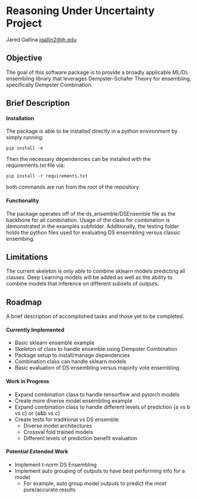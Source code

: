 # Reasoning Under Uncertainty Project

Jared Gallina
jgallin2@jh.edu


## Objective

The goal of this software package is to provide a broadly applicable ML/DL ensembling
library that leverages Dempster-Schafer Theory for ensembling, specifically Dempster
Combination.


## Brief Description

#### Installation

The package is able to be installed directly in a python environment by simply running:

```
pip install -e
```

Then the necessary dependencies can be installed with the requirements.txt file via:

```
pip install -r requirements.txt
```

both commands are run from the root of the repository.

#### Functionality

The package operates off of the ds_ensemble/DSEnsemble file as the backbone for all combination.
Usage of the class for combination is demonstrated in the examples subfolder. Additionally,
the testing folder holds the python files used for evaluating DS ensembling versus classic
ensembing.


## Limitations

The current skeleton is only able to combine sklearn models predicting all classes. 
Deep Learning models will be added as well as the ability to combine models that inference
on different subsets of outputs.


## Roadmap

A brief description of accomplished tasks and those yet to be completed.

#### Currently Implemented

- Basic sklearn ensemble example
- Skeleton of class to handle ensemble using Dempster Combination
- Package setup to install/manage dependencies
- Combination class can handle sklearn models
- Basic evaluation of DS ensembling versus majority vote ensembling

#### Work in Progress

- Expand combination class to handle tensorflow and pytorch models
- Create more diverse model ensembling example
- Expand combination class to handle different levels of prediction {a vs b vs c} or {a&b vs c}
- Create tests for traditional vs DS ensemble
    * Diverse model architectures
    * Crossval fold trained models
    * Different levels of prediction benefit evaluation

#### Potential Extended Work

- Implement t-norm DS Ensembling
- Implement auto grouping of outputs to have best performing info for a model
    * For example, auto group model outputs to predict the most pure/accurate results
     